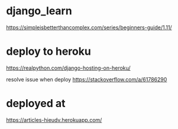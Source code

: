 # django_learn
https://simpleisbetterthancomplex.com/series/beginners-guide/1.11/

# deploy to heroku
https://realpython.com/django-hosting-on-heroku/

resolve issue when deploy
https://stackoverflow.com/a/61786290

# deployed at
https://articles-hieudv.herokuapp.com/